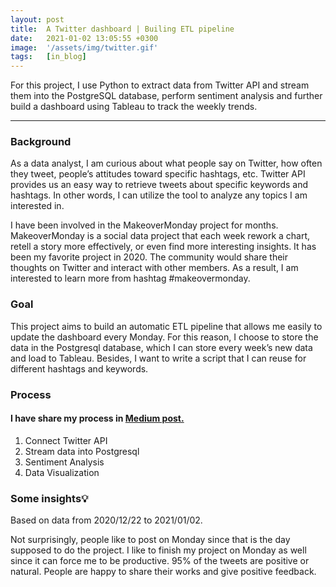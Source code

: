 ```yaml
---
layout: post
title:  A Twitter dashboard | Builing ETL pipeline
date:   2021-01-02 13:05:55 +0300
image:  '/assets/img/twitter.gif'
tags:   [in_blog]
---
```


For this project, I use Python to extract data from Twitter API and stream them into the PostgreSQL database, perform sentiment analysis and further build a dashboard using Tableau to track the weekly trends.

---

### Background
As a data analyst, I am curious about what people say on Twitter, how often they tweet, people’s attitudes toward specific hashtags, etc. Twitter API provides us an easy way to retrieve tweets about specific keywords and hashtags. In other words, I can utilize the tool to analyze any topics I am interested in.

I have been involved in the MakeoverMonday project for months. MakeoverMonday is a social data project that each week rework a chart, retell a story more effectively, or even find more interesting insights. It has been my favorite project in 2020. The community would share their thoughts on Twitter and interact with other members. As a result, I am interested to learn more from hashtag #makeovermonday.

### Goal
This project aims to build an automatic ETL pipeline that allows me easily to update the dashboard every Monday. For this reason, I choose to store the data in the Postgresql database, which I can store every week’s new data and load to Tableau. Besides, I want to write a script that I can reuse for different hashtags and keywords.

### Process

#### I have share my process in <a href="https://thejasmine.medium.com/how-i-built-a-twitter-dashboard-4d5d0e53c36c" target="_blank" > Medium post.</a>
1. Connect Twitter API
2. Stream data into Postgresql
3. Sentiment Analysis
4. Data Visualization


### Some insights💡
Based on data from 2020/12/22 to 2021/01/02.


Not surprisingly, people like to post on Monday since that is the day supposed to do the project. I like to finish my project on Monday as well since it can force me to be productive.
95% of the tweets are positive or natural. People are happy to share their works and give positive feedback.

